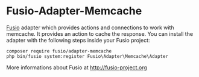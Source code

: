 Fusio-Adapter-Memcache
=====

[Fusio] adapter which provides actions and connections to work with memcache. 
It provides an action to cache the response. You can install the adapter with 
the following steps inside your Fusio project:

    composer require fusio/adapter-memcache
    php bin/fusio system:register Fusio\Adapter\Memcache\Adapter

More informations about Fusio at http://fusio-project.org

[Fusio]: http://fusio-project.org/
